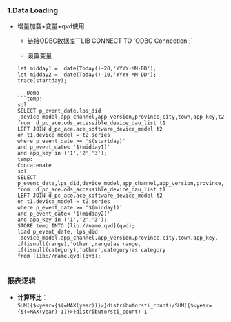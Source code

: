 ### 1.Data Loading
- 增量加载+变量+qvd使用   

  - 链接ODBC数据库```LIB CONNECT TO 'ODBC Connection';`

  -  设置变量
  ```let startday = date(Today()-31,'YYYY-MM-DD');  
  let midday1 =  date(Today()-20,'YYYY-MM-DD');  
  let midday2 =  date(Today()-10,'YYYY-MM-DD');  
  trace(startday);

  -  Demo   
  ```temp:
  sql 
  SELECT p_event_date,lps_did ,device_model,app_channel,app_version,province,city,town,app_key,t2.range,t2.category  
  from  d_pc_ace.ods_accessible_device_dau_list t1   
  LEFT JOIN d_pc_ace.ace_software_device_model t2   
  on t1.device_model = t2.series   
  where p_event_date >= '$(startday)'   
  and p_event_date< '$(midday1)'   
  and app_key in ('1','2','3');  
  temp:  
  Concatenate    
  sql   
  SELECT p_event_date,lps_did,device_model,app_channel,app_version,province,city,town,app_key,t2.range,t2.category   
  from  d_pc_ace.ods_accessible_device_dau_list t1      
  LEFT JOIN d_pc_ace.ace_software_device_model t2     
  on t1.device_model = t2.series   
  where p_event_date >= '$(midday1)'    
  and p_event_date< '$(midday2)'   
  and app_key in ('1','2','3');  
  STORE temp INTO [lib://name.qvd](qvd);   
  load p_event_date, lps_did ,device_model,app_channel,app_version,province,city,town,app_key,    
  if(isnull(range),'other',range)as range,    
  if(isnull(category),'other',category)as category       
  from [lib://name.qvd](qvd);     


### 报表逻辑 
- **计算环比**：  
  `SUM({$<year={$(=MAX(year))}>}distributorsti_count)/SUM({$<year={$(=MAX(year)-1)}>}distributorsti_count)-1`






